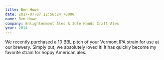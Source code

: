 ```yaml
---
title: Ben Howe
date: 2017-07-07 12:56:24 +0000
name: Ben Howe
company: Enlightenment Ales & Idle Hands Craft Ales
year: 2014
---
```



We recently purchased a 10 BBL pitch of your Vermont IPA strain for use at our brewery. Simply put, we absolutely loved it! It has quickly become my favorite strain for hoppy American ales.